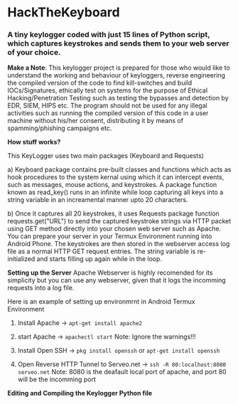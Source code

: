 # HackTheKeyboard
<h3>A tiny keylogger coded with just 15 lines of Python script, which captures keystrokes and sends them to your web server of your choice.</h3>

<b>Make a Note</b>: This keylogger project is prepared for those who would like to understand the working and behaviour of keyloggers, reverse engineering the compiled version of the code to find kill-switches and build IOCs/Signatures, ethically test on systems for the purpose of Ethical Hacking/Penetration Testing such as testing the bypasses and detection by EDR, SIEM, HIPS etc.
The program should not be used for any illegal activities such as running the compiled version of this code in a user machine without his/her consent, distributing it by means of spamming/phishing campaigns etc.

<b>How stuff works?</b>

This KeyLogger uses two main packages (Keyboard and Requests)

a) Keyboard package contains pre-built classes and functions which acts as hook procedures to the system kernal using which it can intercept events, such as messages, mouse actions, and keystrokes. A package function known as read_key() runs in an infinite while loop capturing all keys into a string variable in an increamental manner upto 20 characters.

b) Once it captures all 20 keystrokes, it uses Requests package function requests.get("URL") to send the captured keystroke strings via HTTP packet using GET method directly into your chosen web server such as Apache. You can prepare your server in your Termux Environment running into Android Phone. The keystrokes are then stored in the webserver access log file as a normal HTTP GET request entries. The string variable is re-initialized and starts filling up again while in the loop.
 

<b>Setting up the Server</b>
Apache Webserver is highly recomended for its simplicity but you can use any webserver, given that it logs the incomming requests into a log file.

Here is an example of setting up environmrnt in Android Termux Environment

1) Install Apache -> `apt-get install apache2`

2) start Apache -> `apachectl start`
   Note: Ignore the warnings!!!

3) Install Open SSH -> `pkg install openssh` or `apt-get install openssh`

4) Open Reverse HTTP Tunnel to Serveo.net -> `ssh -R 80:localhost:8080 serveo.net`
   Note: 8080 is the deafault local port of apache, and port 80 will be the incomming port


<b> Editing and Compiling the Keylogger Python file</b>



 
